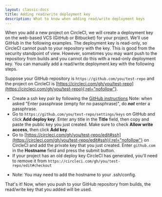 ```yaml
---
layout: classic-docs
title: Adding read/write deployment key
description: What to know when adding read/write deployment keys
---
```


When you add a new project on CircleCI, we will create a deployment key on the web-based VCS (GitHub or Bitbucket) for your project. We'll use GitHub in the following examples. The deployment key is read-only, so CircleCI cannot push to your repository with the key. This is good from the security standpoint of view. However, sometimes you may want push to the repository from builds and you cannot do this with a read-only deployment key. You can manually add a read/write deployment key with the following steps.


Suppose your GitHub repository is `https://github.com/you/test-repo` and the project on CircleCI is [https://circleci.com/gh/you/test-repo](https://circleci.com/gh/you/test-repo){:rel="nofollow"}.

- Create a ssh key pair by following the [GitHub instructions](https://help.github.com/articles/generating-ssh-keys/)
  Note: when asked "Enter passphrase (empty for no passphrase)", do ***not*** enter a passphrase.
- Go to `https://github.com/you/test-repo/settings/keys` on GitHub and click **Add deploy key**. Enter any title in the **Title** field, then copy and paste the public key you just created. Make sure to check **Allow write access**, then click **Add key**.
- Go to [https://circleci.com/gh/you/test-repo/edit#ssh](https://circleci.com/gh/you/test-repo/edit#ssh){:rel="nofollow"} on CircleCI and add the private key that you just created. Enter `github.com` in the **Hostname** field and press the submit button.
- If your project has an old deploy key CircleCI has generated, you'll need to remove it from `https://circleci.com/gh/you/test-repo/edit#checkout`

* Note: You may need to add the hostname to your .ssh/config.

That's it! Now, when you push to your GitHub repository from builds, the read/write key that you added will be used.

